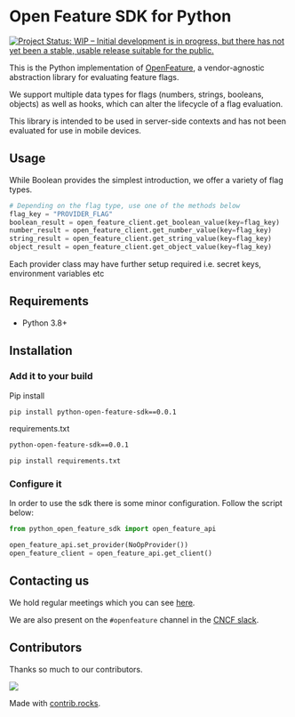 # Open Feature SDK for Python
[![Project Status: WIP – Initial development is in progress, but there has not yet been a stable, usable release suitable for the public.](https://www.repostatus.org/badges/latest/wip.svg)](https://www.repostatus.org/#wip)

This is the Python implementation of [OpenFeature](https://openfeature.dev), a vendor-agnostic abstraction library for evaluating feature flags.

We support multiple data types for flags (numbers, strings, booleans, objects) as well as  hooks, which can alter the lifecycle of a flag evaluation.

This library is intended to be used in server-side contexts and has not been evaluated for use in mobile devices.


## Usage
While Boolean provides the simplest introduction, we offer a variety of flag types.
```python
# Depending on the flag type, use one of the methods below
flag_key = "PROVIDER_FLAG"
boolean_result = open_feature_client.get_boolean_value(key=flag_key)
number_result = open_feature_client.get_number_value(key=flag_key)
string_result = open_feature_client.get_string_value(key=flag_key)
object_result = open_feature_client.get_object_value(key=flag_key)
```
Each provider class may have further setup required i.e. secret keys, environment variables etc

## Requirements
- Python 3.8+

## Installation
### Add it to your build
Pip install
```bash
pip install python-open-feature-sdk==0.0.1
```

requirements.txt
```bash
python-open-feature-sdk==0.0.1
```
```python
pip install requirements.txt
```

### Configure it
In order to use the sdk there is some minor configuration. Follow the script below:
```python
from python_open_feature_sdk import open_feature_api

open_feature_api.set_provider(NoOpProvider())
open_feature_client = open_feature_api.get_client()
```

## Contacting us
We hold regular meetings which you can see [here](https://github.com/open-feature/community/#meetings-and-events).

We are also present on the `#openfeature` channel in the [CNCF slack](https://slack.cncf.io/).

## Contributors

Thanks so much to our contributors.

<a href="https://github.com/open-feature/python-sdk/graphs/contributors">
  <img src="https://contrib.rocks/image?repo=open-feature/python-sdk" />
</a>


Made with [contrib.rocks](https://contrib.rocks).